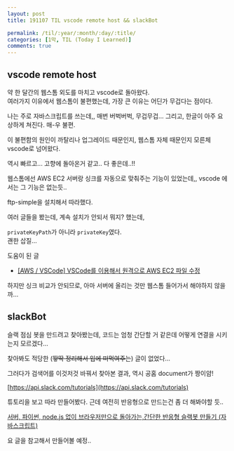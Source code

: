 ```yaml
---
layout: post
title: 191107 TIL vscode remote host && slackBot

permalink: /til/:year/:month/:day/:title/
categories: [1막, TIL (Today I Learned)]
comments: true
---
```


## vscode remote host  

약 한 달간의 웹스톰 외도를 마치고 vscode로 돌아왔다.  
여러가지 이유에서 웹스톰이 불편했는데, 가장 큰 이유는 어딘가 무겁다는 점이다. 

나는 주로 자바스크립트를 쓰는데,, 매번 버벅버벅, 무겁무겁... 그리고, 한글이 아주 요상하게 쳐진다. 매-우 불편.  

이 불편함의 원인이 까탈리나 업그레이드 때문인지, 웹스톰 자체 때문인지 모른체 vscode로 넘어왔다.  

역시 빠르고... 고향에 돌아온거 같고.. 다 좋은데..!!

웹스톰에선 AWS EC2 서버랑 싱크를 자동으로 맞춰주는 기능이 있었는데,, vscode 에서는 그 기능은 없는듯.. 

ftp-simple을 설치해서 따라했다.  

여러 글들을 봤는데, 계속 설치가 안되서 뭐지? 했는데, 

`privateKeyPath`가 아니라 `privateKey`였다.  
괜한 삽질... 

도움이 된 글 
- [[AWS / VSCode] VSCode를 이용해서 원격으로 AWS EC2 파일 수정](https://share4share.tistory.com/32)


하지만 싱크 비교가 안되므로, 아마 서버에 올리는 것만 웹스톰 들어가서 해야하지 않을까... 

## slackBot    

슬랙 점심 봇을 만드려고 찾아봤는데, 코드는 엄청 간단할 거 같은데 어떻게 연결을 시키는지 모르겠다... 

찾아봐도 적당한 (~~뙇딱 정리해서 입에 떠먹여주는~~) 글이 없었다...   

그러다가 검색어를 이것저것 바꿔서 찾아본 결과, 역시 공홈 document가 짱이얌!

 [https://api.slack.com/tutorials](https://api.slack.com/tutorials)


튜토리을 보고 따라 만들어봤다. 근데 여전히 반응형으로 만드는건 좀 더 해봐야할 듯.. 

[서버, 파이썬, node.js 없이 브라우저만으로 돌아가는,간단한 반응형 슬랙봇 만들기 (자바스크립트)](https://jadumate.tistory.com/entry/%EA%B0%84%EB%8B%A8%ED%95%9C-%EC%8A%AC%EB%9E%99%EB%B4%87-%EB%A7%8C%EB%93%A4%EA%B8%B0-%EB%B0%98%EC%9D%91%ED%98%95-%EC%9E%90%EB%B0%94%EC%8A%A4%ED%81%AC%EB%A6%BD%ED%8A%B8-Simple-reactive-Slackbot-in-Javascript)

요 글을 참고해서 만들어볼 예정.. 
